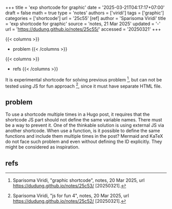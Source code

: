 +++
title = 'exp shortcode for graphic'
date = '2025-03-21T04:17:17+07:00'
draft = false
math = true
type = 'notes'
authors = ['viridi']
tags = ['graphic']
categories = ['shortcode']
url = '25c55'
[ref]
author = 'Sparisoma Viridi'
title = 'exp shortcode for graphic'
source = 'notes, 21 Mar 2025'
updated = '-'
url = 'https://dudung.github.io/notes/25c55/'
accessed = '20250321'
+++

{{< columns >}}
+ problem
{{< /columns >}}

{{< columns >}}
+ refs
{{< /columns >}}


<!--more-->

It is experimental shortcode for solving previous problem [^viridi_2025a], but can not be tested using JS for fun approach [^viridi_2025b], since it must have separate HTML file.


## problem
To use a shortcode multiple times in a Hugo post, it requires that the shortcode JS part should not define the same variable names. There must be a way to prevent it. One of the thinkable solution is using external JS via another shortcode. When use a function, is it possible to define the same functions and include them multiple times in the post? Mermaid and KaTeX do not face such problem and even without defining the ID explicitly. They might be considered as inspiration.


## refs
[^viridi_2025a]: Sparisoma Viridi, "graphic shortcode", notes, 20 Mar 2025, url https://dudung.github.io/notes/25c53/ [20250321].
[^viridi_2025b]: Sparisoma Viridi, "js for fun 4", notes, 20 Mar 2025, url https://dudung.github.io/notes/25c52/ [20250321].